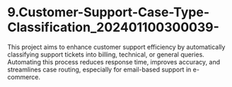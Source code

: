 # 9.Customer-Support-Case-Type-Classification_202401100300039-
This project aims to enhance customer support efficiency by automatically classifying support tickets into billing, technical, or general queries. Automating this process reduces response time, improves accuracy, and streamlines case routing, especially for email-based support in e-commerce.
